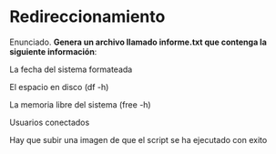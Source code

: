 # Redireccionamiento

Enunciado. 
**Genera un archivo llamado informe.txt que contenga la siguiente información**:

La fecha del sistema formateada

El espacio en disco (df -h)

La memoria libre del sistema (free -h)

Usuarios conectados

Hay que subir una imagen de que el script se ha ejecutado con exito
